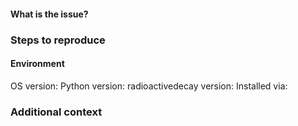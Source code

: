 <!--
Hi! Thank you for raising an Issue.
If you have a general question about radioactivedecay or a feature request,
please use the Discussions tab instead:
https://github.com/radioactivedecay/radioactivedecay/discussions
-->
#### What is the issue?
<!-- Tell us what happens instead of the expected behaviour -->


### Steps to reproduce
<!-- Provide a minimal example that reproduces the problem -->


#### Environment
<!-- Please provide details about your local environment -->
OS version: <!-- Windows 10/Linux/macOS etc. -->
Python version:
radioactivedecay version:
Installed via: <!-- pip/conda-forge -->


### Additional context
<!--- Add any other context about the problem here, screenshots, etc. -->
